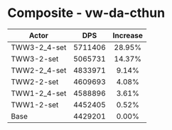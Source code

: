 # Composite - vw-da-cthun
| Actor | DPS | Increase |
|---|:---:|:---:|
|TWW3-2_4-set|5711406|28.95%|
|TWW3-2-set|5065731|14.37%|
|TWW2-2_4-set|4833971|9.14%|
|TWW2-2-set|4609693|4.08%|
|TWW1-2_4-set|4588896|3.61%|
|TWW1-2-set|4452405|0.52%|
|Base|4429201|0.00%|
